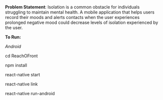 __Problem Statement__: Isolation is a common obstacle for individuals struggling to maintain mental health. A mobile application that helps users record their moods and alerts contacts when the user experiences prolonged negative mood could decrease levels of isolation experienced by the user.

**To Run:**

_Android_

cd ReachOFront

npm install

react-native start

react-native link

react-native run-android
